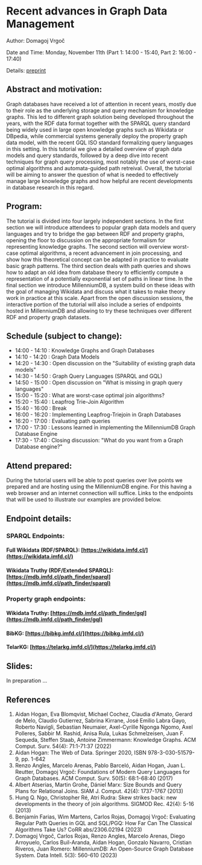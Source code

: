 # Recent advances in Graph Data Management

Author: Domagoj Vrgoč

Date and Time: Monday, November 11th (Part 1: 14:00 - 15:40, Part 2: 16:00 - 17:40)

Details: [preprint](https://raw.githubusercontent.com/DomagojVrgoc/ISWC2024-GraphDB/main/ISWC_Tutorial.pdf)

## Abstract and motivation:
Graph databases have received a lot of attention in recent years, mostly due to their role as the underlying storage and query mechanism for knowledge graphs. This led to different graph solution being developed throughout the years, with the RDF data format together with the SPARQL query standard being widely used in large open knowledge graphs such as Wikidata or DBpedia, while commercial systems generally deploy the property graph data model, with the recent GQL ISO standard formalizing query languages in this setting. In this tutorial we give a detailed overview of graph data models and query standards, followed by a deep dive into recent techniques for graph query processing, most notably the use of worst-case optimal algorithms and automata-guided path retreival. Overall, the tutorial will be aiming to answer the question of what is needed to effectively manage large knowledge graphs and how helpful are recent developments in database research in this regard.

## Program:
The tutorial is divided into four largely independent sections. In the first section we will introduce attendees to popular graph data models and query languages and try to bridge the gap between RDF and property graphs, opening the floor to discussion on the appropriate formalism for representing knowledge graphs. The second section will overview worst-case optimal algorithms, a recent advancement in join processing, and show how this theoretical concept can be adapted in practice to evaluate basic graph patterns. The third section deals with path queries and shows how to adapt an old idea from database theory to efficiently compute a representation of a potentially exponential set of paths in linear time. In the final section we introduce MillenniumDB, a system build on these ideas with the goal of managing Wikidata and discuss what it takes to make theory work in practice at this scale. Apart from the open discussion sessions, the interactive portion of the tutorial will also include a series of endpoints hosted in MillenniumDB and allowing to try these techniques over different RDF and property graph datasets.

## Schedule (subject to change):
- 14:00 - 14:10 : Knowledge Graphs and Graph Databases
- 14:10 - 14:20 : Graph Data Models
- 14:20 - 14:30 : Open discussion on the "Suitability of existing graph data models"
- 14:30 - 14:50 : Graph Query Languages (SPARQL and GQL)
- 14:50 - 15:00 : Open discussion on "What is missing in graph query languages"
- 15:00 - 15:20 : What are worst-case optimal join algorithms?
- 15:20 - 15:40 : Leapfrog Trie-Join Algorithm
- 15:40 - 16:00 : Break
- 16:00 - 16:20 : Implementing Leapfrog-Triejoin in Graph Databases
- 16:20 - 17:00 : Evaluating path queries
- 17:00 - 17:30 : Lessons learned in implementing the MillenniumDB Graph Database Engine
- 17:30 - 17:40 : Closing discussion: "What do you want from a Graph Database engine?"

## Attend prepared:
During the tutorial users will be able to post queries over live points we prepared and are hosting using the MillenniumDB engine. For this having a web browser and an internet connection will suffice. Links to the endpoints that will be used to illustrate our examples are provided below.

## Endpoint details:

### SPARQL Endpoints:

#### Full Wikidata (RDF/SPARQL): [https://wikidata.imfd.cl/](https://wikidata.imfd.cl/)

#### Wikidata Truthy (RDF/Extended SPARQL): [https://mdb.imfd.cl/path_finder/sparql](https://mdb.imfd.cl/path_finder/sparql)

### Property graph endpoints:

#### Wikidata Truthy: [https://mdb.imfd.cl/path_finder/gql](https://mdb.imfd.cl/path_finder/gql)

#### BibKG: [https://bibkg.imfd.cl/](https://bibkg.imfd.cl/)

#### TelarKG: [https://telarkg.imfd.cl/](https://telarkg.imfd.cl/)

## Slides:
In preparation ... 

## References
1. Aidan Hogan, Eva Blomqvist, Michael Cochez, Claudia d'Amato, Gerard de Melo, Claudio Gutierrez, Sabrina Kirrane, José Emilio Labra Gayo, Roberto Navigli, Sebastian Neumaier, Axel-Cyrille Ngonga Ngomo, Axel Polleres, Sabbir M. Rashid, Anisa Rula, Lukas Schmelzeisen, Juan F. Sequeda, Steffen Staab, Antoine Zimmermann: Knowledge Graphs. ACM Comput. Surv. 54(4): 71:1-71:37 (2022)
2. Aidan Hogan: The Web of Data. Springer 2020, ISBN 978-3-030-51579-9, pp. 1-642
3. Renzo Angles, Marcelo Arenas, Pablo Barceló, Aidan Hogan, Juan L. Reutter, Domagoj Vrgoč: Foundations of Modern Query Languages for Graph Databases. ACM Comput. Surv. 50(5): 68:1-68:40 (2017)
4. Albert Atserias, Martin Grohe, Dániel Marx: Size Bounds and Query Plans for Relational Joins. SIAM J. Comput. 42(4): 1737-1767 (2013)
5. Hung Q. Ngo, Christopher Ré, Atri Rudra: Skew strikes back: new developments in the theory of join algorithms. SIGMOD Rec. 42(4): 5-16 (2013)
6. Benjamín Farias, Wim Martens, Carlos Rojas, Domagoj Vrgoč: Evaluating Regular Path Queries in GQL and SQL/PGQ: How Far Can The Classical Algorithms Take Us? CoRR abs/2306.02194 (2023)
7. Domagoj Vrgoč, Carlos Rojas, Renzo Angles, Marcelo Arenas, Diego Arroyuelo, Carlos Buil-Aranda, Aidan Hogan, Gonzalo Navarro, Cristian Riveros, Juan Romero: MillenniumDB: An Open-Source Graph Database System. Data Intell. 5(3): 560-610 (2023)
